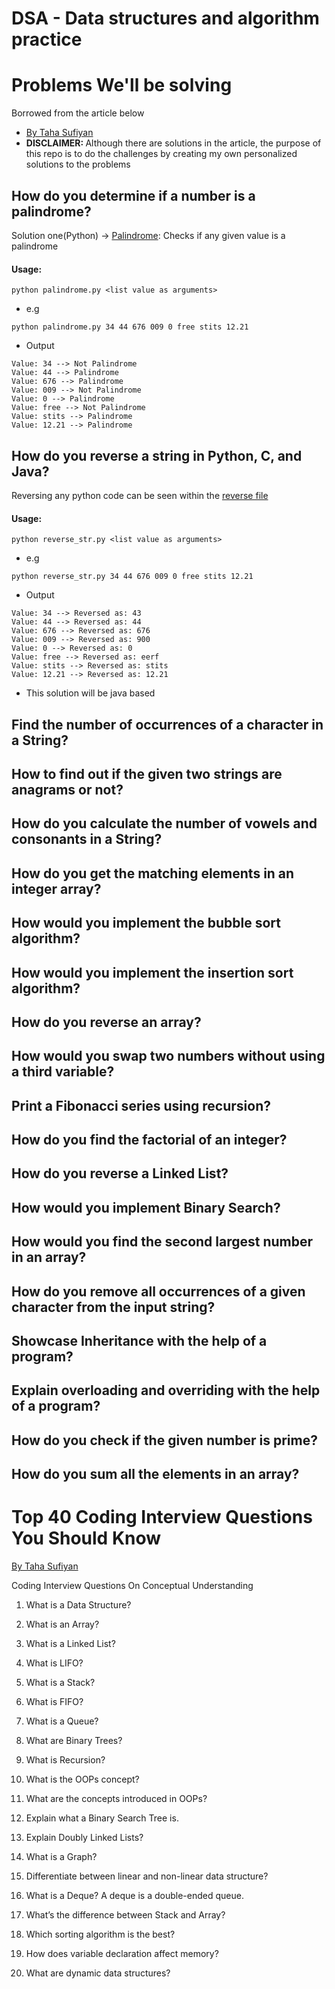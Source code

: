 # DSA - Data structures and algorithm practice
# Problems We'll be solving
<p>Borrowed from the article below</p>

* [By Taha Sufiyan](https://www.simplilearn.com/coding-interview-questions-article)
* <b>DISCLAIMER: </b> Although there are solutions in the article, the purpose of this repo is to do the challenges by creating my own personalized solutions to the problems

## How do you determine if a number is a palindrome?
Solution one(Python) -> [Palindrome](palindrome.py): Checks if any given value is a palindrome
#### Usage:

```
python palindrome.py <list value as arguments>
```
- e.g

```
python palindrome.py 34 44 676 009 0 free stits 12.21
```
- Output

```
Value: 34 --> Not Palindrome
Value: 44 --> Palindrome
Value: 676 --> Palindrome
Value: 009 --> Not Palindrome
Value: 0 --> Palindrome
Value: free --> Not Palindrome
Value: stits --> Palindrome
Value: 12.21 --> Palindrome
```
## How do you reverse a string in Python, C, and Java?
Reversing any python code can be seen within the [reverse file](reverse_string.py)
#### Usage:

```
python reverse_str.py <list value as arguments>
```
- e.g

```
python reverse_str.py 34 44 676 009 0 free stits 12.21
```
- Output

```
Value: 34 --> Reversed as: 43
Value: 44 --> Reversed as: 44
Value: 676 --> Reversed as: 676
Value: 009 --> Reversed as: 900
Value: 0 --> Reversed as: 0
Value: free --> Reversed as: eerf
Value: stits --> Reversed as: stits
Value: 12.21 --> Reversed as: 12.21
```

* This solution will be java based

## Find the number of occurrences of a character in a String?
## How to find out if the given two strings are anagrams or not?
## How do you calculate the number of vowels and consonants in a String?
## How do you get the matching elements in an integer array?
## How would you implement the bubble sort algorithm?
## How would you implement the insertion sort algorithm?
## How do you reverse an array?
## How would you swap two numbers without using a third variable?
## Print a Fibonacci series using recursion?
## How do you find the factorial of an integer?
## How do you reverse a Linked List?
## How would you implement Binary Search?
## How would you find the second largest number in an array?
## How do you remove all occurrences of a given character from the input string?
## Showcase Inheritance with the help of a program?
## Explain overloading and overriding with the help of a program?
## How do you check if the given number is prime?
## How do you sum all the elements in an array?

# Top 40 Coding Interview Questions You Should Know
[By Taha Sufiyan](https://www.simplilearn.com/coding-interview-questions-article)

Coding Interview Questions On Conceptual Understanding

1. What is a Data Structure?
2. What is an Array?
3. What is a Linked List?
4. What is LIFO?
5. What is a Stack?
6. What is FIFO?
7. What is a Queue?
8. What are Binary Trees?
9. What is Recursion?

10. What is the OOPs concept?
11. What are the concepts introduced in OOPs?
12. Explain what a Binary Search Tree is.
13. Explain Doubly Linked Lists?
14. What is a Graph?
15. Differentiate between linear and non-linear data structure?
16. What is a Deque?
A deque is a double-ended queue.
17. What’s the difference between Stack and Array?
18. Which sorting algorithm is the best?
19. How does variable declaration affect memory?
20. What are dynamic data structures?




